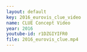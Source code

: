 ```yaml
---
layout: default
key: 2016_eurovis_clue_video
name: CLUE Concept Video
year: 2016
youtube-id: r1DZGIYIFR0
file: 2016_eurovis_clue.mp4
---
```

